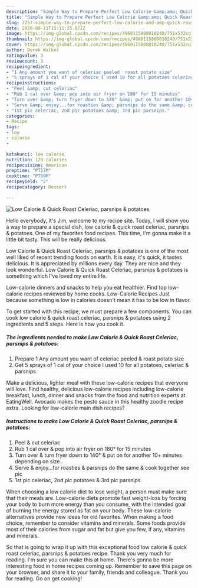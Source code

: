```yaml
---
description: "Simple Way to Prepare Perfect Low Calorie &amp;amp; Quick Roast Celeriac, parsnips &amp;amp; potatoes"
title: "Simple Way to Prepare Perfect Low Calorie &amp;amp; Quick Roast Celeriac, parsnips &amp;amp; potatoes"
slug: 2257-simple-way-to-prepare-perfect-low-calorie-and-amp-quick-roast-celeriac-parsnips-and-amp-potatoes
date: 2020-08-11T15:11:25.072Z
image: https://img-global.cpcdn.com/recipes/4960115808010240/751x532cq70/low-calorie-quick-roast-celeriac-parsnips-potatoes-recipe-main-photo.jpg
thumbnail: https://img-global.cpcdn.com/recipes/4960115808010240/751x532cq70/low-calorie-quick-roast-celeriac-parsnips-potatoes-recipe-main-photo.jpg
cover: https://img-global.cpcdn.com/recipes/4960115808010240/751x532cq70/low-calorie-quick-roast-celeriac-parsnips-potatoes-recipe-main-photo.jpg
author: Derek Walker
ratingvalue: 3
reviewcount: 3
recipeingredient:
- "1 Any amount you want of celeriac peeled  roast potato size"
- "5 sprays of 1 cal of your choice I used 10 for all potatoes celeriac  parsnips"
recipeinstructions:
- "Peel &amp; cut celeriac"
- "Rub 1 cal over &amp; pop into air fryer on 180° for 15 minutes"
- "Turn over &amp; turn fryer down to 140° &amp; put on for another 10+ minutes depending on size.."
- "Serve &amp; enjoy...for roasties &amp; parsnips do the same &amp; cook together see pic"
- "1st pic celeriac, 2nd pic potatoes &amp; 3rd pic parsnips."
categories:
- Recipe
tags:
- low
- calorie
- 

katakunci: low calorie  
nutrition: 120 calories
recipecuisine: American
preptime: "PT17M"
cooktime: "PT59M"
recipeyield: "2"
recipecategory: Dessert

---
```



![Low Calorie &amp; Quick Roast Celeriac, parsnips &amp; potatoes](https://img-global.cpcdn.com/recipes/4960115808010240/751x532cq70/low-calorie-quick-roast-celeriac-parsnips-potatoes-recipe-main-photo.jpg)

Hello everybody, it's Jim, welcome to my recipe site. Today, I will show you a way to prepare a special dish, low calorie &amp; quick roast celeriac, parsnips &amp; potatoes. One of my favorites food recipes. This time, I'm gonna make it a little bit tasty. This will be really delicious.

Low Calorie &amp; Quick Roast Celeriac, parsnips &amp; potatoes is one of the most well liked of recent trending foods on earth. It is easy, it's quick, it tastes delicious. It is appreciated by millions every day. They are nice and they look wonderful. Low Calorie &amp; Quick Roast Celeriac, parsnips &amp; potatoes is something which I've loved my entire life.

Low-calorie dinners and snacks to help you eat healthier. Find top low-calorie recipes reviewed by home cooks. Low-Calorie Recipes Just because something is low in calories doesn&#39;t mean it has to be low in flavor.


To get started with this recipe, we must prepare a few components. You can cook low calorie &amp; quick roast celeriac, parsnips &amp; potatoes using 2 ingredients and 5 steps. Here is how you cook it.

<!--inarticleads1-->

##### The ingredients needed to make Low Calorie &amp; Quick Roast Celeriac, parsnips &amp; potatoes:

1. Prepare 1 Any amount you want of celeriac peeled &amp; roast potato size
1. Get 5 sprays of 1 cal of your choice I used 10 for all potatoes, celeriac &amp; parsnips


Make a delicious, lighter meal with these low-calorie recipes that everyone will love. Find healthy, delicious low-calorie recipes including low-calorie breakfast, lunch, dinner and snacks from the food and nutrition experts at EatingWell. Avocado makes the pesto sauce in this healthy zoodle recipe extra. Looking for low-calorie main dish recipes? 

<!--inarticleads2-->

##### Instructions to make Low Calorie &amp; Quick Roast Celeriac, parsnips &amp; potatoes:

1. Peel &amp; cut celeriac
1. Rub 1 cal over &amp; pop into air fryer on 180° for 15 minutes
1. Turn over &amp; turn fryer down to 140° &amp; put on for another 10+ minutes depending on size..
1. Serve &amp; enjoy...for roasties &amp; parsnips do the same &amp; cook together see pic
1. 1st pic celeriac, 2nd pic potatoes &amp; 3rd pic parsnips.


When choosing a low calorie diet to lose weight, a person must make sure that their meals are. Low-calorie diets promote fast weight-loss by forcing your body to burn more energy than you consume, with the intended goal of burning the energy stored as fat on your body. These low-calorie alternatives provide new ideas for old favorites. When making a food choice, remember to consider vitamins and minerals. Some foods provide most of their calories from sugar and fat but give you few, if any, vitamins and minerals. 

So that is going to wrap it up with this exceptional food low calorie &amp; quick roast celeriac, parsnips &amp; potatoes recipe. Thank you very much for reading. I'm sure you can make this at home. There's gonna be more interesting food in home recipes coming up. Remember to save this page on your browser, and share it to your family, friends and colleague. Thank you for reading. Go on get cooking!
